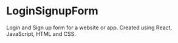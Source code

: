 # LoginSignupForm
Login and Sign up form for a website or app. Created using React, JavaScript, HTML and CSS.
